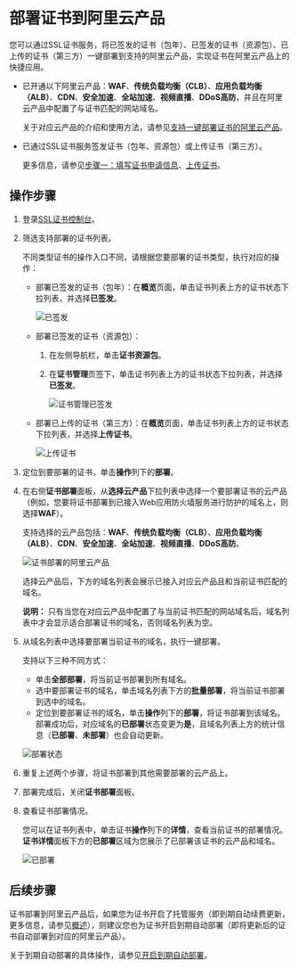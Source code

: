 # 部署证书到阿里云产品

您可以通过SSL证书服务，将已签发的证书（包年）、已签发的证书（资源包）、已上传的证书（第三方）一键部署到支持的阿里云产品，实现证书在阿里云产品上的快捷应用。

-   已开通以下阿里云产品：**WAF**、**传统负载均衡（CLB）**、**应用负载均衡（ALB）**、**CDN**、**安全加速**、**全站加速**、**视频直播**、**DDoS高防**，并且在阿里云产品中配置了与证书匹配的网站域名。

    关于对应云产品的介绍和使用方法，请参见[支持一键部署证书的阿里云产品](/cn.zh-CN/产品简介/什么是阿里云SSL证书服务.md)。

-   已通过SSL证书服务签发证书（包年、资源包）或上传证书（第三方）。

    更多信息，请参见[步骤一：填写证书申请信息](/cn.zh-CN/证书申请/申请和提交审核流程/步骤一：填写证书申请信息.md)、[上传证书](/cn.zh-CN/证书管理/上传证书.md)。


## 操作步骤

1.  登录[SSL证书控制台](https://yundunnext.console.aliyun.com/?p=cas)。

2.  筛选支持部署的证书列表。

    不同类型证书的操作入口不同，请根据您要部署的证书类型，执行对应的操作：

    -   部署已签发的证书（包年）：在**概览**页面，单击证书列表上方的证书状态下拉列表，并选择**已签发**。

        ![已签发](https://static-aliyun-doc.oss-accelerate.aliyuncs.com/assets/img/zh-CN/1094018061/p201523.png)

    -   部署已签发的证书（资源包）：
        1.  在左侧导航栏，单击**证书资源包**。
        2.  在**证书管理**页签下，单击证书列表上方的证书状态下拉列表，并选择**已签发**。

            ![证书管理已签发](https://static-aliyun-doc.oss-accelerate.aliyuncs.com/assets/img/zh-CN/6028610161/p211808.png)

    -   部署已上传的证书（第三方）：在**概览**页面，单击证书列表上方的证书状态下拉列表，并选择**上传证书**。

        ![上传证书](https://static-aliyun-doc.oss-accelerate.aliyuncs.com/assets/img/zh-CN/6028610161/p210993.png)

3.  定位到要部署的证书，单击**操作**列下的**部署**。

4.  在右侧**证书部署**面板，从**选择云产品**下拉列表中选择一个要部署证书的云产品（例如，您要将证书部署到已接入Web应用防火墙服务进行防护的域名上，则选择**WAF**）。

    支持选择的云产品包括：**WAF**、**传统负载均衡（CLB）**、**应用负载均衡（ALB）**、**CDN**、**安全加速**、**全站加速**、**视频直播**、**DDoS高防**。

    ![证书部署的阿里云产品](https://static-aliyun-doc.oss-accelerate.aliyuncs.com/assets/img/zh-CN/4448610161/p111871.png)

    选择云产品后，下方的域名列表会展示已接入对应云产品且和当前证书匹配的域名。

    **说明：** 只有当您在对应云产品中配置了与当前证书匹配的网站域名后，域名列表中才会显示适合部署证书的域名，否则域名列表为空。

5.  从域名列表中选择要部署当前证书的域名，执行一键部署。

    支持以下三种不同方式：

    -   单击**全部部署**，将当前证书部署到所有域名。
    -   选中要部署证书的域名，单击域名列表下方的**批量部署**，将当前证书部署到选中的域名。
    -   定位到要部署证书的域名，单击**操作**列下的**部署**，将证书部署到该域名。
    部署成功后，对应域名的**已部署**状态变更为**是**，且域名列表上方的统计信息（**已部署**、**未部署**）也会自动更新。

    ![部署状态](https://static-aliyun-doc.oss-accelerate.aliyuncs.com/assets/img/zh-CN/6028610161/p211806.png)

6.  重复上述两个步骤，将证书部署到其他需要部署的云产品上。

7.  部署完成后，关闭**证书部署**面板。

8.  查看证书部署情况。

    您可以在证书列表中，单击证书**操作**列下的**详情**，查看当前证书的部署情况。**证书详情**面板下方的**已部署**区域为您展示了已部署该证书的云产品和域名。

    ![已部署](https://static-aliyun-doc.oss-accelerate.aliyuncs.com/assets/img/zh-CN/6028610161/p211807.png)


## 后续步骤

证书部署到阿里云产品后，如果您为证书开启了托管服务（即到期自动续费更新，更多信息，请参见[概述](/cn.zh-CN/托管服务/托管服务包.md)），则建议您也为证书开启到期自动部署（即将更新后的证书自动部署到对应的阿里云产品）。

关于到期自动部署的具体操作，请参见[开启到期自动部署](/cn.zh-CN/托管服务/开启到期自动部署.md)。

